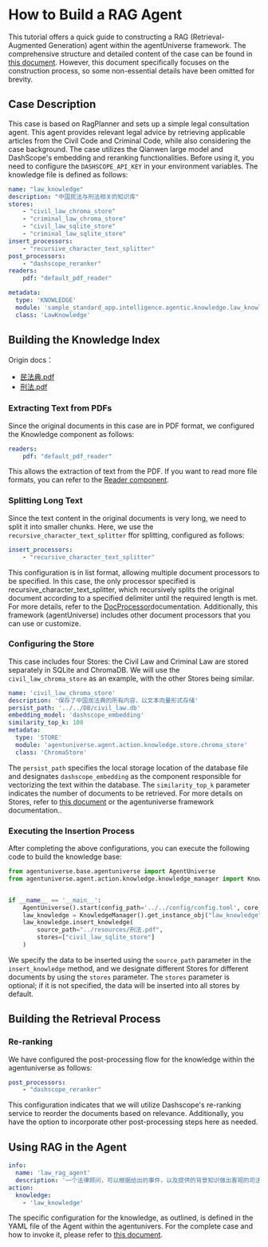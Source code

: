 # How to Build a RAG Agent

This tutorial offers a quick guide to constructing a RAG (Retrieval-Augmented Generation) agent within the agentUniverse framework. The comprehensive structure and detailed content of the case can be found in [this document](../Examples/Legal_Advice.md). However, this document specifically focuses on the construction process, so some non-essential details have been omitted for brevity.

## Case Description
This case is based on RagPlanner and sets up a simple legal consultation agent. This agent provides relevant legal advice by retrieving applicable articles from the Civil Code and Criminal Code, while also considering the case background. The case utilizes the Qianwen large model and DashScope's embedding and reranking functionalities. Before using it, you need to configure the  `DASHSCOPE_API_KEY` in your environment variables.
The knowledge file is defined as follows:
```yaml
name: "law_knowledge"
description: "中国民法与刑法相关的知识库"
stores:
    - "civil_law_chroma_store"
    - "criminal_law_chroma_store"
    - "civil_law_sqlite_store"
    - "criminal_law_sqlite_store"
insert_processors:
    - "recursive_character_text_splitter"
post_processors:
    - "dashscope_reranker"
readers:
    pdf: "default_pdf_reader"

metadata:
  type: 'KNOWLEDGE'
  module: 'sample_standard_app.intelligence.agentic.knowledge.law_knowledge'
  class: 'LawKnowledge'
```

## Building the Knowledge Index

Origin docs：
- [民法典.pdf](../../../../examples/sample_standard_app/intelligence/agentic/knowledge/raw_knowledge_file/民法典.pdf)
- [刑法.pdf](../../../../examples/sample_standard_app/intelligence/agentic/knowledge/raw_knowledge_file/刑法.pdf)

### Extracting Text from PDFs
Since the original documents in this case are in PDF format, we configured the Knowledge component as follows:
```yaml
readers:
    pdf: "default_pdf_reader"
```
This allows the extraction of text from the PDF. If you want to read more file formats, you can refer to the [Reader component](../In-Depth_Guides/Tutorials/Knowledge/Reader.md).

### Splitting Long Text
Since the text content in the original documents is very long, we need to split it into smaller chunks. Here, we use the `recursive_character_text_splitter` ffor splitting, configured as follows:
```yaml
insert_processors:
    - "recursive_character_text_splitter"
```
This configuration is in list format, allowing multiple document processors to be specified. In this case, the only processor specified is recursive_character_text_splitter, which recursively splits the original document according to a specified delimiter until the required length is met. For more details, refer to the  [DocProcessor](../In-Depth_Guides/Tutorials/Knowledge/DocProcessor.md)documentation. Additionally, this framework (agentUniverse) includes other document processors that you can use or customize.

### Configuring the Store
This case includes four Stores: the Civil Law and Criminal Law are stored separately in SQLite and ChromaDB. We will use the `civil_law_chroma_store` as an example, with the other Stores being similar.
```yaml
name: 'civil_law_chroma_store'
description: '保存了中国民法典的所有内容，以文本向量形式存储'
persist_path: '../../DB/civil_law.db'
embedding_model: 'dashscope_embedding'
similarity_top_k: 100
metadata:
  type: 'STORE'
  module: 'agentuniverse.agent.action.knowledge.store.chroma_store'
  class: 'ChromaStore'
```

The `persist_path` specifies the local storage location of the database file and designates `dashscope_embedding` as the component responsible for vectorizing the text within the database. The `similarity_top_k` parameter indicates the number of documents to be retrieved. For more details on Stores, refer to [this document](../In-Depth_Guides/Tutorials/Knowledge/Store.md) or the agentuniverse framework documentation..

### Executing the Insertion Process

After completing the above configurations, you can execute the following code to build the knowledge base:
```python
from agentuniverse.base.agentuniverse import AgentUniverse
from agentuniverse.agent.action.knowledge.knowledge_manager import KnowledgeManager


if __name__ == '__main__':
    AgentUniverse().start(config_path='../../config/config.toml', core_mode=True)
    law_knowledge = KnowledgeManager().get_instance_obj("law_knowledge")
    law_knowledge.insert_knowledge(
        source_path="../resources/刑法.pdf",
        stores=["civil_law_sqlite_store"]
    )
```
We specify the data to be inserted using the `source_path` parameter in the `insert_knowledge` method, and we designate different Stores for different documents by using the  `stores` parameter. The `stores` parameter is optional; if it is not specified, the data will be inserted into all stores by default.

## Building the Retrieval Process

### Re-ranking
We have configured the post-processing flow for the knowledge within the agentuniverse as follows:
```yaml
post_processors:
    - "dashscope_reranker"
```
This configuration indicates that we will utilize Dashscope's re-ranking service to reorder the documents based on relevance. Additionally, you have the option to incorporate other post-processing steps here as needed.

## Using RAG in the Agent

```yaml
info:
  name: 'law_rag_agent'
  description: '一个法律顾问，可以根据给出的事件，以及提供的背景知识做出客观的司法判断'
action:
  knowledge:
    - 'law_knowledge'
```
The specific configuration for the knowledge, as outlined, is defined in the YAML file of the Agent within the agentunivers.
For the complete case and how to invoke it, please refer to  [this document](../Examples/Legal_Advice.md).
